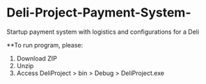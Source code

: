 # Deli-Project-Payment-System-
Startup payment system with logistics and configurations for a Deli

**To run program, please: 
1) Download ZIP 
2) Unzip
3) Access DeliProject > bin > Debug > DeliProject.exe
